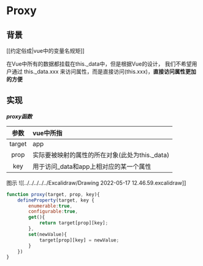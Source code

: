 # Proxy
## 背景

[[约定俗成|vue中的变量名规矩]]

在Vue中所有的数据都挂载在this.\_data中，但是根据Vue的设计， 我们不希望用户通过 this.\_data.xxx 来访问属性，而是直接访问(this.xxx)，**直接访问属性更加的方便**

## 实现
***proxy函数***

|  参数  | vue中所指                                       |
|:------:|:----------------------------------------------- |
| target | app                                             |
|  prop  | 实际要被映射的属性的所在对象(此处为this.\_data) |
|  key   | 用于访问_data和app上相对应的某一个属性          |

图示
![[../../../../../Excalidraw/Drawing 2022-05-17 12.46.59.excalidraw]]

```js
function proxy(target, prop, key){
	defineProperty(target, key {
		enumerable:true,
		configurable:true,
		get(){
			return target[prop][key];
		},
		set(newValue){
			target[prop][key] = newValue;
		}
	})
}
```

